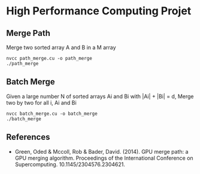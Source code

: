 # High Performance Computing Projet

## Merge Path

Merge two sorted array A and B in a M array

```
nvcc path_merge.cu -o path_merge
./path_merge
```

## Batch Merge

Given a large number N of sorted arrays Ai and Bi with |Ai| + |Bi| = d, 
Merge two by two for all i, Ai and Bi

```
nvcc batch_merge.cu -o batch_merge
./batch_merge
```

## References

* Green, Oded & Mccoll, Rob & Bader, David. (2014). GPU merge path: a GPU merging algorithm. Proceedings of the International Conference on Supercomputing. 10.1145/2304576.2304621. 





